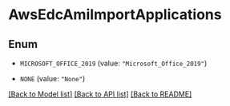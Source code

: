 # AwsEdcAmiImportApplications

## Enum


* `MICROSOFT_OFFICE_2019` (value: `"Microsoft_Office_2019"`)

* `NONE` (value: `"None"`)


[[Back to Model list]](../README.md#documentation-for-models) [[Back to API list]](../README.md#documentation-for-api-endpoints) [[Back to README]](../README.md)


